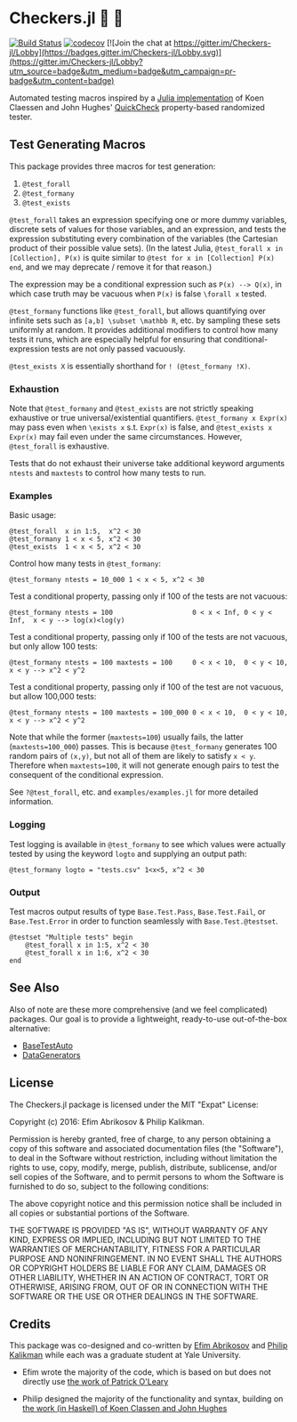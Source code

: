 # Checkers.jl 🏁 🏁

[![Build Status](https://travis-ci.org/pkalikman/Checkers.jl.svg?branch=master)](https://travis-ci.org/pkalikman/Checkers.jl)
[![codecov](https://codecov.io/gh/pkalikman/Checkers.jl/branch/master/graph/badge.svg)](https://codecov.io/gh/pkalikman/Checkers.jl)
[![Join the chat at https://gitter.im/Checkers-jl/Lobby](https://badges.gitter.im/Checkers-jl/Lobby.svg)](https://gitter.im/Checkers-jl/Lobby?utm_source=badge&utm_medium=badge&utm_campaign=pr-badge&utm_content=badge)

Automated testing macros
inspired by a [Julia implementation](https://github.com/pao/QuickCheck.jl)
of Koen Claessen and John Hughes' [QuickCheck](http://www.cse.chalmers.se/~rjmh/QuickCheck/)
property-based randomized tester.

## Test Generating Macros

This package provides three macros for test generation:

1. `@test_forall`
2. `@test_formany`
3. `@test_exists`

`@test_forall` takes an expression specifying one or more dummy variables,
discrete sets of values for those variables, and an expression, and tests the
expression substituting every combination of the variables 
(the Cartesian product of their possible value sets). (In the latest Julia,
`@test_forall x in [Collection], P(x)` is quite similar to 
`@test for x in [Collection] P(x) end`,
and we may deprecate / remove it for that reason.)

The expression may be a conditional expression such as `P(x) --> Q(x)`,
in which case truth may be vacuous when `P(x)` is false `\forall x` tested.

`@test_formany` functions like `@test_forall`, but allows quantifying over
infinite sets such as `[a,b] \subset \mathbb R`, etc. by sampling these
sets uniformly at random. It provides additional modifiers to control
how many tests it runs, which are especially helpful for ensuring
that conditional-expression tests are not only passed vacuously.

`@test_exists X` is essentially shorthand for `! (@test_formany !X)`.

### Exhaustion

Note that `@test_formany` and `@test_exists` are not strictly speaking exhaustive
or true universal/existential quantifiers. `@test_formany x Expr(x)` may pass
even when `\exists x` s.t. `Expr(x)` is false, and `@test_exists x Expr(x)` may
fail even under the same circumstances. However, `@test_forall` is exhaustive.

Tests that do not exhaust their universe take additional keyword arguments 
`ntests` and `maxtests` to control how many tests to run.

### Examples

Basic usage:

    @test_forall  x in 1:5,  x^2 < 30
    @test_formany 1 < x < 5, x^2 < 30
    @test_exists  1 < x < 5, x^2 < 30
    
Control how many tests in `@test_formany`:

    @test_formany ntests = 10_000 1 < x < 5, x^2 < 30
    
Test a conditional property, passing only if 100 of the tests are not vacuous:

    @test_formany ntests = 100                    0 < x < Inf, 0 < y < Inf,  x < y --> log(x)<log(y)
  
Test a conditional property, passing only if 100 of the tests are not vacuous, but only allow 100 tests:

    @test_formany ntests = 100 maxtests = 100     0 < x < 10,  0 < y < 10,  x < y --> x^2 < y^2
    
Test a conditional property, passing only if 100 of the test are not vacuous, but allow 100,000 tests:

    @test_formany ntests = 100 maxtests = 100_000 0 < x < 10,  0 < y < 10,  x < y --> x^2 < y^2

Note that while the former (`maxtests=100`) usually fails, the latter (`maxtests=100_000`) passes. 
This is because `@test_formany` generates 100 random pairs of `(x,y)`, but not all of them
are likely to satisfy `x < y`. Therefore when `maxtests=100`, it will not generate
enough pairs to test the consequent of the conditional expression.

See `?@test_forall`, etc. and `examples/examples.jl` for more detailed information. 

### Logging

Test logging is available in `@test_formany` to see which values were actually tested
by using the keyword `logto` and supplying an output path:

    @test_formany logto = "tests.csv" 1<x<5, x^2 < 30

### Output

Test macros output results of type `Base.Test.Pass`, `Base.Test.Fail`, 
or `Base.Test.Error` in order to function seamlessly with `Base.Test.@testset`.

    @testset "Multiple tests" begin 
        @test_forall x in 1:5, x^2 < 30
        @test_forall x in 1:6, x^2 < 30
    end

## See Also

Also of note are these more comprehensive (and we feel complicated) packages. 
Our goal is to provide a lightweight, ready-to-use out-of-the-box alternative:

- [BaseTestAuto](https://github.com/robertfeldt/BaseTestAuto.jl)
- [DataGenerators](https://github.com/simonpoulding/DataGenerators.jl)

## License

The Checkers.jl package is licensed under the MIT "Expat" License:

Copyright (c) 2016: Efim Abrikosov & Philip Kalikman.

Permission is hereby granted, free of charge, to any person obtaining a copy of this software and associated documentation files (the "Software"), to deal in the Software without restriction, including without limitation the rights to use, copy, modify, merge, publish, distribute, sublicense, and/or sell copies of the Software, and to permit persons to whom the Software is furnished to do so, subject to the following conditions:

The above copyright notice and this permission notice shall be included in all copies or substantial portions of the Software.

THE SOFTWARE IS PROVIDED "AS IS", WITHOUT WARRANTY OF ANY KIND, EXPRESS OR IMPLIED, INCLUDING BUT NOT LIMITED TO THE WARRANTIES OF MERCHANTABILITY, FITNESS FOR A PARTICULAR PURPOSE AND NONINFRINGEMENT. IN NO EVENT SHALL THE AUTHORS OR COPYRIGHT HOLDERS BE LIABLE FOR ANY CLAIM, DAMAGES OR OTHER LIABILITY, WHETHER IN AN ACTION OF CONTRACT, TORT OR OTHERWISE, ARISING FROM, OUT OF OR IN CONNECTION WITH THE SOFTWARE OR THE USE OR OTHER DEALINGS IN THE SOFTWARE.

## Credits

This package was co-designed and co-written by 
[Efim Abrikosov](https://github.com/flomastruk) and [Philip Kalikman](https://github.com/pkalikman/)
while each was a graduate student at Yale University.

- Efim wrote the majority of the code,
which is based on but does not directly use [the work of Patrick O'Leary](https://github.com/pao/QuickCheck.jl)

- Philip designed the majority of the functionality and syntax,
building on [the work (in Haskell) of Koen Classen and John Hughes](http://www.cs.tufts.edu/~nr/cs257/archive/john-hughes/quick.pdf)
